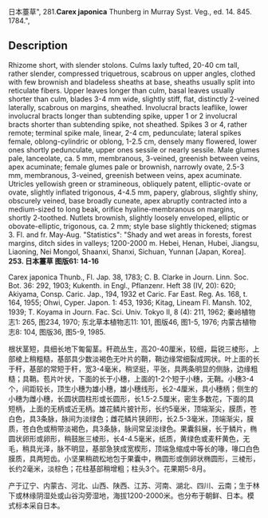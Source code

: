 日本薹草",
281.**Carex japonica** Thunberg in Murray Syst. Veg., ed. 14. 845. 1784.",

## Description
Rhizome short, with slender stolons. Culms laxly tufted, 20-40 cm tall, rather slender, compressed triquetrous, scabrous on upper angles, clothed with few brownish and bladeless sheaths at base, sheaths usually split into reticulate fibers. Upper leaves longer than culm, basal leaves usually shorter than culm, blades 3-4 mm wide, slightly stiff, flat, distinctly 2-veined laterally, scabrous on margins, sheathed. Involucral bracts leaflike, lower involucral bracts longer than subtending spike, upper 1 or 2 involucral bracts shorter than subtending spike, not sheathed. Spikes 3 or 4, rather remote; terminal spike male, linear, 2-4 cm, pedunculate; lateral spikes female, oblong-cylindric or oblong, 1-2.5 cm, densely many flowered, lower ones shortly pedunculate, upper ones sessile or nearly sessile. Male glumes pale, lanceolate, ca. 5 mm, membranous, 3-veined, greenish between veins, apex acuminate; female glumes pale or brownish, narrowly ovate, 2.5-3 mm, membranous, 3-veined, greenish between veins, apex acuminate. Utricles yellowish green or stramineous, obliquely patent, elliptic-ovate or ovate, slightly inflated trigonous, 4-4.5 mm, papery, glabrous, slightly shiny, obscurely veined, base broadly cuneate, apex abruptly contracted into a medium-sized to long beak, orifice hyaline-membranous on margins, shortly 2-toothed. Nutlets brownish, slightly loosely enveloped, elliptic or obovate-elliptic, trigonous, ca. 2 mm; style base slightly thickened; stigmas 3. Fl. and fr. May-Aug.
  "Statistics": "Shady and wet areas in forests, forest margins, ditch sides in valleys; 1200-2000 m. Hebei, Henan, Hubei, Jiangsu, Liaoning, Nei Mongol, Shaanxi, Shanxi, Sichuan, Yunnan [Japan, Korea].
**253. 日本薹草 图版61: 14-16**

Carex japonica Thunb., Fl. Jap. 38, 1783; C. B. Clarke in Journ. Linn. Soc. Bot. 36: 292, 1903; Kukenth. in Engl., Pflanzenr. Heft 38 (IV, 20): 620; Akiyama, Consp. Caric. Jap., 194, 1932 et Caric. Far East. Reg. As. 168, t. 164, 1955; Ohwi, Cyper. Japon. 1: 453, 1936; Kitag, Lineam Fl. Mansh. 102, 1939; T. Koyama in Journ. Fac. Sci. Univ. Tokyo II, 8 (4): 211, 1962; 秦岭植物志1: 265, 图234, 1970; 东北草本植物志11: 101, 图版46, 图1-5, 1976; 内蒙古植物志8: 104, 图版36, 图5-9, 1985.

根状茎短，具细长地下匍匐茎。秆疏丛生，高20-40厘米，较细，扁锐三棱形，上部棱上稍粗糙，基部具少数淡褐色无叶片的鞘，鞘边缘常细裂成网状。叶上面的长于秆，基部的常短于秆，宽3-4毫米，稍坚挺，平张，具两条明显的侧脉，边缘粗糙；具鞘。苞片叶状，下面的长于小穗，上面的1-2个短于小穗，无鞘。小穗3-4个，间距较长，顶生小穗为雄小穗，雄小穗线形，长2-4厘米，具小穗柄；侧生的小穗为雌小穗，长圆状圆柱形或长圆形，长1.5-2.5厘米，密生多数花，下面的具短柄，上面的无柄或近无柄。雄花鳞片披针形，长约5毫米，顶端渐尖，膜质，苍白色，具3条脉，脉间为淡绿色；雌花鳞片狭卵形，长2.5-3毫米，顶端渐尖，膜质，苍白色或稍带淡褐色，具3条脉，脉间常呈淡绿色。果囊斜展，长于鳞片，椭圆状卵形或卵形，稍鼓胀三棱形，长4-4.5毫米，纸质，黄绿色或麦秆黄色，无毛，稍具光泽，脉不明显，基部急狭成宽楔形，顶端急缩成中等长的喙，喙口白色膜质，具两短齿。小坚果稍疏松地包于果囊中，椭圆形或倒卵状椭圆形，三棱形，长约2毫米，淡棕色；花柱基部稍增粗；柱头3个。花果期5-8月。

产于辽宁、内蒙古、河北、山西、陕西、江苏、河南、湖北、四川、云南；生于林下或林缘阴湿处或山谷沟旁湿地，海拔1200-2000米。也分布于朝鲜、日本。模式标本采自日本。
